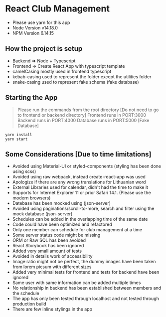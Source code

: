 # React Club Management

- Please use yarn for this app
- Node Version v14.18.0
- NPM Version 6.14.15

## How the project is setup

- Backend => Node + Typescript
- Frontend => Create React App with typescript template
- camelCasing mostly used in frontend typescript
- kebab-casing used to represent the folder except the utilities folder
- snake-casing used to represent fake schema (fake database)

## Starting the App

> Please run the commands from the root directory [Do not need to go to frontend or backend directory]
> Frontend runs in PORT:3000
> Backend runs in PORT:4000
> Database runs in PORT:5000 [Fake Database]

```shell
yarn install
yarn start
```

## Some Considerations [Due to time limitations]

- Avoided using Material-UI or styled-components (styling has been done using scss)
- Avoided using raw webpack, instead create-react-app was used
- Apologize if there are any wrong translations for Lithuanian word
- External Libraries used for calendar, didn't had the time to make it
- Supports for Internet Explorer 11 or prior Safari 14.1. (Please use the modern browsers)
- Datebase has been mocked using (json-server)
- Avoided using paginations/scroll-to-more, search and filter using the mock database (json-server)
- Schedules can be added in the overlapping time of the same date
- Code could have been optimized and refactored
- Only one member can schedule for club management at a time
- Some server status code might be missing
- ORM or Raw SQL has been avoided
- React Storybook has been ignored
- Added very small amount of tests
- Avoided in details work of accessibility
- Image ratio might not be perfect, the dummy images have been taken from lorem picsum with different sizes
- Added very minimal tests for frontend and tests for backend have been ignored
- Same user with same information can be added multiple times
- No relationship in backend has been established between members and the schedule
- The app has only been tested through localhost and not tested through production build
- There are few inline stylings in the app